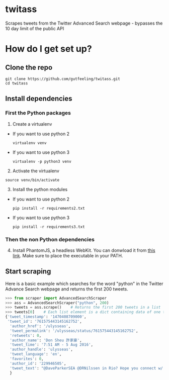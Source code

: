 # twitass
Scrapes tweets from the Twitter Advanced Search webpage - bypasses the 10 day limit of the public API

# How do I get set up? #

## Clone the repo

```
git clone https://github.com/gutfeeling/twitass.git
cd twitass
```


## Install dependencies

### First the Python packages

1. Create a virtualenv
  - If you want to use python 2

    ```  
    virtualenv venv
    ```
  - If you want to use python 3

    ```
    virtualenv -p python3 venv
    ```

2. Activate the virtualenv

  ```
  source venv/bin/activate
  ```

3. Install the python modules

  - If you want to use python 2

    ```  
    pip install -r requirements2.txt
    ```
  - If you want to use python 3

    ```
    pip install -r requirements3.txt
    ```

### Then the non Python dependencies

4. Install PhantomJS, a headless WebKit. You can donwload it from [this link](http://phantomjs.org/download.html). 
Make sure to place the executable in your PATH.

## Start scraping

Here is a basic example which searches for the word "python" in the Twitter Advance Search webpage and 
returns the first 200 tweets.  

  ```python
  >>> from scraper import AdvancedSearchScraper
  >>> ass = AdvancedSearchScraper("python", 200)
  >>> tweets = ass.scrape()    # Returns the first 200 tweets in a list
  >>> tweets[0]    # Each list element is a dict containing data of one tweet
  {'tweet_timestamp': '1470408709000', 
   'tweet_id': '761575443145162752', 
    'author_href': '/ulysseas', 
    'tweet_permalink': '/ulysseas/status/761575443145162752', 
    'retweets': 0, 
    'author_name': 'Don Sheu 許家豪', 
    'tweet_time': '7:51 AM - 5 Aug 2016', 
    'author_handle': 'ulysseas', 
    'tweet_language': 'en', 
    'favorites': 0, 
    'author_id': '229946505', 
    'tweet_text': "@DaveParkerSEA @DRNilssen in Rio? Hope you connect w/ @ChicagoPython 's @brianray , Brian's my best friend, introduced me to Python community"
    }
  ```


